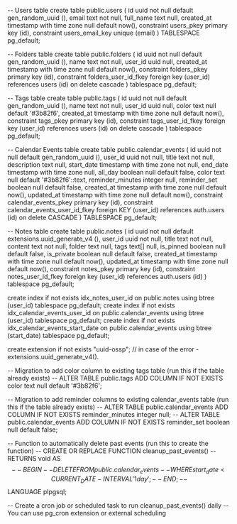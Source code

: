 -- Users table
create table public.users (
  id uuid not null default gen_random_uuid (),
  email text not null,
  full_name text null,
  created_at timestamp with time zone null default now(),
  constraint users_pkey primary key (id),
  constraint users_email_key unique (email)
) TABLESPACE pg_default;

-- Folders table
create table public.folders (
  id uuid not null default gen_random_uuid (),
  name text not null,
  user_id uuid null,
  created_at timestamp with time zone null default now(),
  constraint folders_pkey primary key (id),
  constraint folders_user_id_fkey foreign key (user_id) references users (id) on delete cascade
) tablespace pg_default;

-- Tags table
create table public.tags (
  id uuid not null default gen_random_uuid (),
  name text not null,
  user_id uuid null,
  color text null default '#3b82f6',
  created_at timestamp with time zone null default now(),
  constraint tags_pkey primary key (id),
  constraint tags_user_id_fkey foreign key (user_id) references users (id) on delete cascade
) tablespace pg_default;

-- Calendar Events table
create table public.calendar_events (
  id uuid not null default gen_random_uuid (),
  user_id uuid not null,
  title text not null,
  description text null,
  start_date timestamp with time zone not null,
  end_date timestamp with time zone null,
  all_day boolean null default false,
  color text null default '#3b82f6'::text,
  reminder_minutes integer null,
  reminder_set boolean null default false,
  created_at timestamp with time zone null default now(),
  updated_at timestamp with time zone null default now(),
  constraint calendar_events_pkey primary key (id),
  constraint calendar_events_user_id_fkey foreign KEY (user_id) references auth.users (id) on delete CASCADE
) TABLESPACE pg_default;

-- Notes table
create table public.notes (
  id uuid not null default extensions.uuid_generate_v4 (),
  user_id uuid not null,
  title text not null,
  content text not null,
  folder text null,
  tags text[] null,
  is_pinned boolean null default false,
  is_private boolean null default false,
  created_at timestamp with time zone null default now(),
  updated_at timestamp with time zone null default now(),
  constraint notes_pkey primary key (id),
  constraint notes_user_id_fkey foreign key (user_id) references auth.users (id)
) tablespace pg_default;

create index if not exists idx_notes_user_id on public.notes using btree (user_id) tablespace pg_default;
create index if not exists idx_calendar_events_user_id on public.calendar_events using btree (user_id) tablespace pg_default;
create index if not exists idx_calendar_events_start_date on public.calendar_events using btree (start_date) tablespace pg_default;

create extension if not exists "uuid-ossp"; // in case of the error  - extensions.uuid_generate_v4().

-- Migration to add color column to existing tags table (run this if the table already exists)
-- ALTER TABLE public.tags ADD COLUMN IF NOT EXISTS color text null default '#3b82f6';

-- Migration to add reminder columns to existing calendar_events table (run this if the table already exists)
-- ALTER TABLE public.calendar_events ADD COLUMN IF NOT EXISTS reminder_minutes integer null;
-- ALTER TABLE public.calendar_events ADD COLUMN IF NOT EXISTS reminder_set boolean null default false;

-- Function to automatically delete past events (run this to create the function)
-- CREATE OR REPLACE FUNCTION cleanup_past_events()
-- RETURNS void AS $$
-- BEGIN
--   DELETE FROM public.calendar_events 
--   WHERE start_date < CURRENT_DATE - INTERVAL '1 day';
-- END;
-- $$ LANGUAGE plpgsql;

-- Create a cron job or scheduled task to run cleanup_past_events() daily
-- You can use pg_cron extension or external scheduling